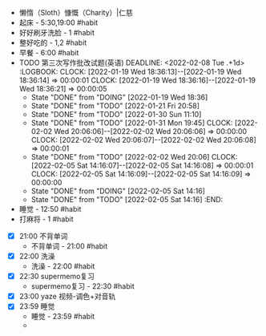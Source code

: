 - 懒惰（Sloth）慷慨（Charity）|仁慈
- 起床 - 5:30,19:00 #habit
- 好好刷牙洗脸 - 1 #habit
- 整好吃的 - 1,2 #habit
- 早餐 - 6:00 #habit
- TODO 第三次写作批改试题(英语)
  DEADLINE: <2022-02-08 Tue .+1d>
  :LOGBOOK:
  CLOCK: [2022-01-19 Wed 18:36:13]--[2022-01-19 Wed 18:36:14] =>  00:00:01
  CLOCK: [2022-01-19 Wed 18:36:16]--[2022-01-19 Wed 18:36:21] =>  00:00:05
  * State "DONE" from "DOING" [2022-01-19 Wed 18:36]
  * State "DONE" from "TODO" [2022-01-21 Fri 20:58]
  * State "DONE" from "TODO" [2022-01-30 Sun 11:10]
  * State "DONE" from "TODO" [2022-01-31 Mon 19:45]
  CLOCK: [2022-02-02 Wed 20:06:06]--[2022-02-02 Wed 20:06:06] =>  00:00:00
  CLOCK: [2022-02-02 Wed 20:06:07]--[2022-02-02 Wed 20:06:08] =>  00:00:01
  * State "DONE" from "TODO" [2022-02-02 Wed 20:06]
  CLOCK: [2022-02-05 Sat 14:16:07]--[2022-02-05 Sat 14:16:08] =>  00:00:01
  CLOCK: [2022-02-05 Sat 14:16:09]--[2022-02-05 Sat 14:16:09] =>  00:00:00
  * State "DONE" from "DOING" [2022-02-05 Sat 14:16]
  * State "DONE" from "TODO" [2022-02-05 Sat 14:16]
  :END:
- 睡觉 - 12:50 #habit
- 打麻将 - 1 #habit
- [x] 21:00 不背单词
	- 不背单词 - 21:00 #habit
- [x] 22:00 洗澡
	- 洗澡 - 22:00 #habit
- [x] 22:30 supermemo复习
	- supermemo复习 - 22:30 #habit
- [x] 23:00 yaze 视频-调色+对音轨
- [x] 23:59 睡觉
	- 睡觉 - 23:59 #habit
	-